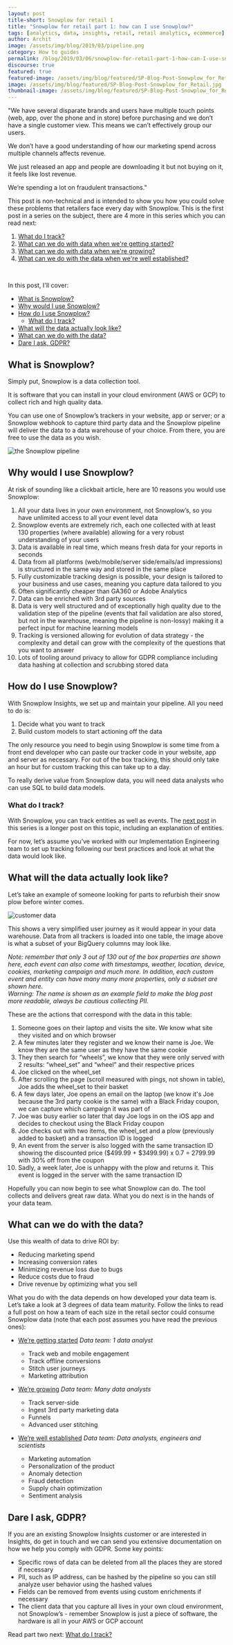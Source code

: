 ```yaml
---
layout: post
title-short: Snowplow for retail 1
title: "Snowplow for retail part 1: how can I use Snowplow?"
tags: [analytics, data, insights, retail, retail analytics, ecommerce]
author: Archit
image: /assets/img/blog/2019/03/pipeline.png
category: How to guides
permalink: /blog/2019/03/06/snowplow-for-retail-part-1-how-can-I-use-snowplow/
discourse: true
featured: true
featured-image: /assets/img/blog/featured/SP-Blog-Post-Snowplow_for_Retail.jpg
image: /assets/img/blog/featured/SP-Blog-Post-Snowplow_for_Retail.jpg
thumbnail-image: /assets/img/blog/featured/SP-Blog-Post-Snowplow_for_Retail-mini.jpg
---
```


"We have several disparate brands and users have multiple touch points (web, app, over the phone and in store) before purchasing and we don’t have a single customer view. This means we can’t effectively group our users.

We don’t have a good understanding of how our marketing spend across multiple channels affects revenue.

We just released an app and people are downloading it but not buying on it, it feels like lost revenue.

We’re spending a lot on fraudulent transactions."

This post is non-technical and is intended to show you how you could solve these problems that retailers face every day with Snowplow. This is the first post in a series on the subject, there are 4 more in this series which you can read next:

1. [What do I track?][part-2]
2. [What can we do with data when we're getting started?][part-3]
3. [What can we do with data when we're growing?][part-4]
4. [What can we do with the data when we're well established?][part-5]
<br>

In this post, I'll cover:
- [What is Snowplow?](#what-is-snowplow)
- [Why would I use Snowplow?](#why-would-I-use-Snowplow)
- [How do I use Snowplow?](#how-do-I-use-Snowplow)
  - [What do I track?](#what-do-I-track)
- [What will the data actually look like?](#what-will-the-data-look-like)
- [What can we do with the data?](#what-can-we-do-with-the-data)
- [Dare I ask, GDPR?](#gdpr)

<h2 id="what-is-snowplow">What is Snowplow?</h2>

Simply put, Snowplow is a data collection tool.

It is software that you can install in your cloud environment (AWS or GCP) to collect rich and high quality data.

You can use one of Snowplow’s trackers in your website, app or server; or a Snowplow webhook to capture third party data and the Snowplow pipeline will deliver the data to a data warehouse of your choice. From there, you are free to use the data as you wish.

![the Snowplow pipeline][pipeline]


<h2 id="why-would-I-use-Snowplow">Why would I use Snowplow?</h2>

At risk of sounding like a clickbait article, here are 10 reasons you would use Snowplow:

1. All your data lives in your own environment, not Snowplow’s, so you have unlimited access to all your event level data
2. Snowplow events are extremely rich, each one collected with at least 130 properties (where available) allowing for a very robust understanding of your users
3. Data is available in real time, which means fresh data for your reports in seconds
4. Data from all platforms (web/mobile/server side/emails/ad impressions) is structured in the same way and stored in the same place
5. Fully customizable tracking design is possible, your design is tailored to your business and use cases, meaning you capture data tailored to you
6. Often significantly cheaper than GA360 or Adobe Analytics
7. Data can be enriched with 3rd party sources
8. Data is very well structured and of exceptionally high quality due to the validation step of the pipeline (events that fail validation are also stored, but not in the warehouse, meaning the pipeline is non-lossy) making it a perfect input for machine learning models
9. Tracking is versioned allowing for evolution of data strategy - the complexity and detail can grow with the complexity of the questions that you want to answer
10. Lots of tooling around privacy to allow for GDPR compliance including data hashing at collection and scrubbing stored data


<h2 id="how-do-I-use-Snowplow">How do I use Snowplow?</h2>

With Snowplow Insights, we set up and maintain your pipeline. All you need to do is:

1. Decide what you want to track
2. Build custom models to start actioning off the data

The only resource you need to begin using Snowplow is some time from a front end developer who can paste our tracker code in your website, app and server as necessary. For out of the box tracking, this should only take an hour but for custom tracking this can take up to a day.

To really derive value from Snowplow data, you will need data analysts who can use SQL to build data models.

<h3 id="what-do-I-track">What do I track?</h3>

With Snowplow, you can track entities as well as events. The [next post][part-2] in this series is a longer post on this topic, including an explanation of entities.

For now, let’s assume you’ve worked with our Implementation Engineering team to set up tracking following our best practices and look at what the data would look like.

<h2 id="what-will-the-data-look-like">What will the data actually look like?</h2>

Let’s take an example of someone looking for parts to refurbish their snow plow before winter comes.

![customer data][table]

This shows a very simplified user journey as it would appear in your data warehouse. Data from all trackers is loaded into one table, the image above is what a subset of your BigQuery columns may look like.

*Note: remember that only 3 out of 130 out of the box properties are shown here, each event can also come with timestamps, weather, location, device, cookies, marketing campaign and much more. In addition, each custom event and entity can have many many more properties, only a subset are shown here.*
<br>
*Warning: The name is shown as an example field to make the blog post more readable, always be cautious collecting PII.*

These are the actions that correspond with the data in this table:

1. Someone goes on their laptop and visits the site. We know what site they visited and on which browser
2. A few minutes later they register and we know their name is Joe. We know they are the same user as they have the same cookie
3. They then search for “wheels”, we know that they were only served with 2 results: “wheel_set” and “wheel” and their respective prices
4. Joe clicked on the wheel_set
5. After scrolling the page (scroll measured with pings, not shown in table), Joe adds the wheel_set to their basket
6. A few days later, Joe opens an email on the laptop (we know it's Joe because the 3rd party cookie is the same) with a Black Friday coupon, we can capture which campaign it was part of
7. Joe was busy earlier so later that day Joe logs in on the iOS app and decides to checkout using the Black Friday coupon
8. Joe checks out with two items, the wheel_set and a plow (previously added to basket) and a transaction ID is logged
9. An event from the server is also logged with the same transaction ID showing the discounted price ($499.99 + $3499.99) x 0.7 = 2799.99 with 30% off from the coupon
10. Sadly, a week later, Joe is unhappy with the plow and returns it. This event is logged in the server with the same transaction ID

Hopefully you can now begin to see what Snowplow can do. The tool collects and delivers great raw data. What you do next is in the hands of your data team.

<h2 id ="what-can-we do-with-the-data">What can we do with the data?</h2>

Use this wealth of data to drive ROI by:
- Reducing marketing spend
- Increasing conversion rates
- Minimizing revenue loss due to bugs
- Reduce costs due to fraud
- Drive revenue by optimizing what you sell

What you do with the data depends on how developed your data team is. Let’s take a look at 3 degrees of data team maturity. Follow the links to read a full post on how a team of each size in the retail sector could consume Snowplow data (note that each post assumes you have read the previous ones):

- [We’re getting started][part-3] *Data team: 1 data analyst*
  - Track web and mobile engagement
  - Track offline conversions
  - Stitch user journeys
  - Marketing attribution

- [We’re growing][part-4] *Data team: Many data analysts*
  - Track server-side
  - Ingest 3rd party marketing data
  - Funnels
  - Advanced user stitching

- [We’re well established][part-5] *Data team: Data analysts, engineers and scientists*
  - Marketing automation
  - Personalization of the product
  - Anomaly detection
  - Fraud detection
  - Supply chain optimization
  - Sentiment analysis

<h2 id="gdpr">Dare I ask, GDPR?</h2>

If you are an existing Snowplow Insights customer or are interested in Insights, do get in touch and we can send you extensive documentation on how we help you comply with GDPR. Some key points:

- Specific rows of data can be deleted from all the places they are stored if necessary
- PII, such as IP address, can be hashed by the pipeline so you can still analyze user behavior using the hashed values
- Fields can be removed from events using custom enrichments if necessary
- The client data that you capture all lives in your own cloud environment, not Snowplow’s - remember Snowplow is just a piece of software, the hardware is all in your AWS or GCP account


Read part two next: [What do I track?][part-2]








[part-2]: /blog/2019/03/06/snowplow-for-retail-part-1-what-data-do-I-track/
[part-3]: /blog/2019/03/06/snowplow-for-retail-part-3-what-can-we-do-with-data-when-were-getting-started/

[part-4]: /blog/2019/03/06/snowplow-for-retail-part-4-what-can-we-do-with-data-when-were-growing/

[part-5]: /blog/2019/03/06/snowplow-for-retail-part-5-what-can-we-do-with-data-when-were-well-established/


[pipeline]: /assets/img/blog/2019/03/pipeline.png

[table]: /assets/img/blog/2019/03/tables.png
